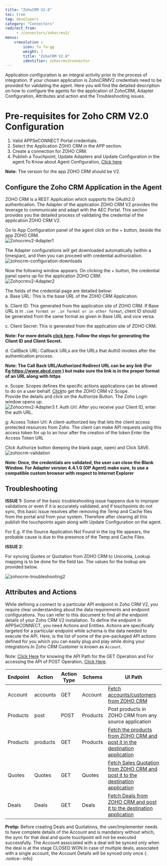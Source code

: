 ```yaml
---
title: "ZohoCRM V2.0"
toc: true
tag: developers
category: "Connectors"
redirect_from: 
     - /connectors/zohocrmv2/
menus: 
    crmsolution : 
        icon: fa fa-gg
        weight: 1
        title: "ZohoCRM V2.0"
        identifier: zohocrmv2connector
---
```


Application configuration is an integral activity prior to the process of integration. If your chosen application 
is ZohoCRMV2 credentials need to be provided for validating the agent. Here you will find the detailed description 
on how to configure the agents for the application of ZohoCRM, Adapter Configuration, Attributes and action and the 
Troubleshooting issues.

# Pre-requisites for Zoho CRM V2.0 Configuration 

1.	Valid APPSeCONNECT Portal credentials.
2.	Select the Application ZOHO CRM in the APP section.
3.	Create a connection for ZOHO CRM.
4.	Publish a Touchpoint, Update Adapters and Update Configuration in the agent.To Know about Agent Configuration, [Click here](/deployment/Deployment-Configuration/)

**Note:** The version for the app ZOHO CRM should be V2.


## Configure the Zoho CRM Application in the Agent

ZOHO CRM is a REST Application which supports the OAuth2.0 authentication. The Adapter of the application 
ZOHO CRM V2 provides the leverage to communicate and adapt with the AEC Portal. This section provides you the detailed process of validating the
credential of the application ZOHO CRM V2.

Go to App Configuration panel of the agent click on the + button, beside the app ZOHO CRM.  
![Zohocrmv2-Adapter1](/staticfiles/connectors/media/application-connector/Zohocrmv2-Adapter1.png)

The Adapter configurations will get downloaded automatically (within a timespan), and then you can proceed with credential authorization.
![zohocrm-configuration-downloads](/staticfiles/connectors/media/application-connector/zohocrm-configuration-downloads.png)

Now the following window appears. On clicking the + button, the credential panel opens up for the application ZOHO CRM.  
![Zohocrmv2-Adapter2](/staticfiles/connectors/media/application-connector/Zohocrmv2-Adapter2.png)

The fields of the credential page are detailed below:    
   a. Base URL: This is the base URL of the ZOHO CRM Application. 
                                             	
   b. Client ID: This generated from the application site of ZOHO CRM. If Base URL is in `.com format or .in format or in other format`, 
      client ID should be generated from the same format as given in Base URL and vice versa.   
                               
   c. Client Secret:  This is generated from the application site of ZOHO CRM.                                 

**Note: For more details [click here](https://www.zoho.com/crm/help/developer/api/register-client.html).  Follow the steps for generating the Client ID and Client Secret.**       
     
  d. CallBack URL: Callback URLs are the URLs that Auth0 invokes after the authentication process.  

**Note: The Call Back URL/Authorized Redirect URL can be any link (For Eg:https://www.abcd.com ) but make sure the link is in the proper format of an URL along with https**

  e.   Scope: Scopes defines the specific actions applications can be allowed to do on a user behalf. [Click](https://www.zoho.com/crm/developer/docs/api/oauth-overview.html#scopes)to get the ZOHO CRM v2 Scope.  
Provide the details and click on the Authorize Button. The Zoho Login window opens up.  
![Zohocrmv2-Adapter3](/staticfiles/connectors/media/application-connector/Zohocrmv2-Adapter3.png)
 f. Auth Url: After you receive your Client ID, enter the auth URL.

 g: Access Token Url: A client-authorized key that lets the client access protected resources from Zoho. 
    The client can make API requests using this access token for up to an hour after the creation of the token.Enter the Access Token URL

Click Authorize button (keeping the blank page, open) and Click SAVE.      
![zohocrm-validation](/staticfiles/connectors/media/application-connector/zohocrm-validation.png)    

**Note: Once, the credentials are validated, the user can close the Blank Window.** 
**For Adapter version 4.4.1.0 (OP Agent) make sure, to use a compatible custom browser with respect to Internet Explorer**

## Troubleshooting

**ISSUE 1:**
Some of the basic troubleshooting issue happens due to improper validations or even if it is accurately validated,
and if touchpoints do not sync, this basic issue resolves after removing the Temp and Cache files from the 
portal and from your system. Therefore after clearing all this publish the touchpoints again along with 
Update Configuration on the agent.

For E.g. If the Source Application Not Found in the log file appears, the probable cause is due to the presence of the Temp and Cache Files.

**ISSUE 2:**

For syncing Quotes or Quotation from ZOHO CRM to Uniconta, Lookup mapping is to be done for the field tax. 
The values for the lookup are provided below.

![zohocrm-troubleshooting2](/staticfiles/connectors/media/application-connector/zohocrm-troubleshooting2.png)


## Attributes and Actions

While defining a connect to a particular API endpoint in Zoho CRM V2, you require clear understanding about the data requirements 
and endpoint configurations. You can refer to this document to find all the endpoint details of your Zoho CRM V2 installation. 
To define the endpoint in APPSeCONNECT, you need Actions and Entities. Actions are specifically targeted for a particular 
endpoint while schema is the data needed to execute the API. Here, is the list of some of the pre-packaged API actions defined 
for you which you can easily plug and play while doing your integrations.In Zoho CRM Customer is known as `Account`.

Note: [Click Here](https://www.zoho.com/crm/help/developer/api/get-records.html) for knowing the  API Path for the GET Operation and For accessing the API of POST Operation, [Click Here](https://www.zoho.com/crm/help/developer/api/insert-records.html).

|Endpoint|Action|Action Type|Schema|UI Path|
|---|---|---|---|------|
|Account|accounts|GET|Account|[Fetch accounts/customers from ZOHO CRM](/connectors/Adding-Account-in-Zoho/)|
|Products|post|POST|Products|Post products in ZOHO CRM from any source application|
|Products|products|GET|Products|[Fetch the products from ZOHO CRM and post it in the destination application](https://www.zoho.com/crm/help/products/create-products.html)|
|Quotes|Quotes|GET|Quotes|[Fetch Sales Quotation from ZOHO CRM and post it to the destination application](https://www.zoho.com/crm/help/quotes/create-quotes.html#Create)|
|Deals|Deals|GET|Deals|[Fetch Deals from ZOHO CRM and post it to the destination application](https://www.zoho.com/crm/help/opportunities/create-opportunities.html#Create)|


**Protip:** Before creating Deals and Quotations, the user/implementer needs to have complete details of the Account
and is mandatory without which, the sync for that deal and quote touchpoint will not be executed successfully. The Account associated 
with a deal will be synced only when the deal is at the stage CLOSED WON.In case of multiple deals, associated with a single account, the Account Details will be synced 
only once
{: .notice--info}